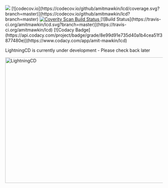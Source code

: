 <img src="https://circleci.com/gh/amitmawkin/lcd.svg?style=shield&circle-token=8d039fe4ce7c793f6aeff2bd97cf53e348b6bf70"/>
[![codecov.io](https://codecov.io/github/amitmawkin/lcd/coverage.svg?branch=master)](https://codecov.io/github/amitmawkin/lcd?branch=master)
<a href="https://scan.coverity.com/projects/lcd">
  <img alt="Coverity Scan Build Status"
       src="https://scan.coverity.com/projects/6926/badge.svg"/>
</a>
[![Build Status](https://travis-ci.org/amitmawkin/lcd.svg?branch=master)](https://travis-ci.org/amitmawkin/lcd)
[![Codacy Badge](https://api.codacy.com/project/badge/grade/8e99d91e735d40a1b4cea51f3877480e)](https://www.codacy.com/app/amit-mawkin/lcd)

LightningCD is currently under development - Please check back later

<img src="/media/lightningcd.png" width="600" height="400" alt="LightningCD"/>
